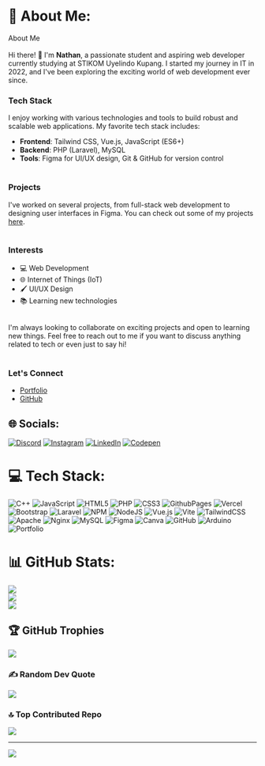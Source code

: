 # 💫 About Me:
About Me<br><br>Hi there! 👋 I'm **Nathan**, a passionate student and aspiring web developer currently studying at STIKOM Uyelindo Kupang. I started my journey in IT in 2022, and I've been exploring the exciting world of web development ever since.<br>
### Tech Stack<br>
I enjoy working with various technologies and tools to build robust and scalable web applications. My favorite tech stack includes:<br>
- **Frontend**: Tailwind CSS, Vue.js, JavaScript (ES6+)<br>
- **Backend**: PHP (Laravel), MySQL<br>
- **Tools**: Figma for UI/UX design, Git & GitHub for version control<br><br>
### Projects<br>
I've worked on several projects, from full-stack web development to designing user interfaces in Figma. You can check out some of my projects [here](https://vnath-portfolio.vercel.app/).<br><br>
### Interests<br>
- 💻 Web Development<br>
- 🌐 Internet of Things (IoT)<br>
- 🖌️ UI/UX Design<br>
- 📚 Learning new technologies<br><br>

I'm always looking to collaborate on exciting projects and open to learning new things. Feel free to reach out to me if you want to discuss anything related to tech or even just to say hi!<br><br>
### Let's Connect<br>
- [Portfolio](https://vnath-portfolio.vercel.app/)<br>
- [GitHub](https://github.com/nathAd17)<br>

## 🌐 Socials:
[![Discord](https://img.shields.io/badge/Discord-%237289DA.svg?logo=discord&logoColor=white)](https://discord.gg/ZwxBdwDS) [![Instagram](https://img.shields.io/badge/Instagram-%23E4405F.svg?logo=Instagram&logoColor=white)](https://instagram.com/nath.ad17) [![LinkedIn](https://img.shields.io/badge/LinkedIn-%230077B5.svg?logo=linkedin&logoColor=white)](https://linkedin.com/in/nath-ady17) [![Codepen](https://img.shields.io/badge/Codepen-000000?style=for-the-badge&logo=codepen&logoColor=white)](https://codepen.io/nath-dev) 

# 💻 Tech Stack:
![C++](https://img.shields.io/badge/c++-%2300599C.svg?style=flat&logo=c%2B%2B&logoColor=white) ![JavaScript](https://img.shields.io/badge/javascript-%23323330.svg?style=flat&logo=javascript&logoColor=%23F7DF1E) ![HTML5](https://img.shields.io/badge/html5-%23E34F26.svg?style=flat&logo=html5&logoColor=white) ![PHP](https://img.shields.io/badge/php-%23777BB4.svg?style=flat&logo=php&logoColor=white) ![CSS3](https://img.shields.io/badge/css3-%231572B6.svg?style=flat&logo=css3&logoColor=white) ![GithubPages](https://img.shields.io/badge/github%20pages-121013?style=flat&logo=github&logoColor=white) ![Vercel](https://img.shields.io/badge/vercel-%23000000.svg?style=flat&logo=vercel&logoColor=white) ![Bootstrap](https://img.shields.io/badge/bootstrap-%238511FA.svg?style=flat&logo=bootstrap&logoColor=white) ![Laravel](https://img.shields.io/badge/laravel-%23FF2D20.svg?style=flat&logo=laravel&logoColor=white) ![NPM](https://img.shields.io/badge/NPM-%23CB3837.svg?style=flat&logo=npm&logoColor=white) ![NodeJS](https://img.shields.io/badge/node.js-6DA55F?style=flat&logo=node.js&logoColor=white) ![Vue.js](https://img.shields.io/badge/vue.js-%2335495e.svg?style=flat&logo=vuedotjs&logoColor=%234FC08D) ![Vite](https://img.shields.io/badge/vite-%23646CFF.svg?style=flat&logo=vite&logoColor=white) ![TailwindCSS](https://img.shields.io/badge/tailwindcss-%2338B2AC.svg?style=flat&logo=tailwind-css&logoColor=white) ![Apache](https://img.shields.io/badge/apache-%23D42029.svg?style=flat&logo=apache&logoColor=white) ![Nginx](https://img.shields.io/badge/nginx-%23009639.svg?style=flat&logo=nginx&logoColor=white) ![MySQL](https://img.shields.io/badge/mysql-4479A1.svg?style=flat&logo=mysql&logoColor=white) ![Figma](https://img.shields.io/badge/figma-%23F24E1E.svg?style=flat&logo=figma&logoColor=white) ![Canva](https://img.shields.io/badge/Canva-%2300C4CC.svg?style=flat&logo=Canva&logoColor=white) ![GitHub](https://img.shields.io/badge/github-%23121011.svg?style=flat&logo=github&logoColor=white) ![Arduino](https://img.shields.io/badge/-Arduino-00979D?style=flat&logo=Arduino&logoColor=white) ![Portfolio](https://img.shields.io/badge/Portfolio-%23000000.svg?style=flat&logo=firefox&logoColor=#FF7139)
# 📊 GitHub Stats:
![](https://github-readme-stats.vercel.app/api?username=nathAd17&theme=transparent&hide_border=false&include_all_commits=true&count_private=true)<br/>
![](https://github-readme-streak-stats.herokuapp.com/?user=nathAd17&theme=transparent&hide_border=false)<br/>
![](https://github-readme-stats.vercel.app/api/top-langs/?username=nathAd17&theme=transparent&hide_border=false&include_all_commits=true&count_private=true&layout=compact)

## 🏆 GitHub Trophies
![](https://github-profile-trophy.vercel.app/?username=nathAd17&theme=transparent&no-frame=true&no-bg=true&margin-w=4)

### ✍️ Random Dev Quote
![](https://quotes-github-readme.vercel.app/api?type=vetical&theme=radical)

### 🔝 Top Contributed Repo
![](https://github-contributor-stats.vercel.app/api?username=nathAd17&limit=5&theme=transparent&combine_all_yearly_contributions=true)

---
[![](https://visitcount.itsvg.in/api?id=nathAd17&icon=10&color=1)](https://visitcount.itsvg.in)

<!-- Proudly created with GPRM ( https://gprm.itsvg.in ) -->
